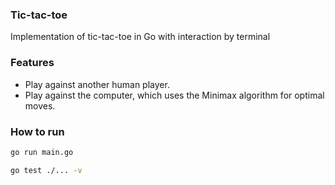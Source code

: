 ### Tic-tac-toe
Implementation of tic-tac-toe in Go with interaction by terminal

### Features
- Play against another human player.
- Play against the computer, which uses the Minimax algorithm for optimal moves.

### How to run
```bash
go run main.go 
```

```bash
go test ./... -v 
```